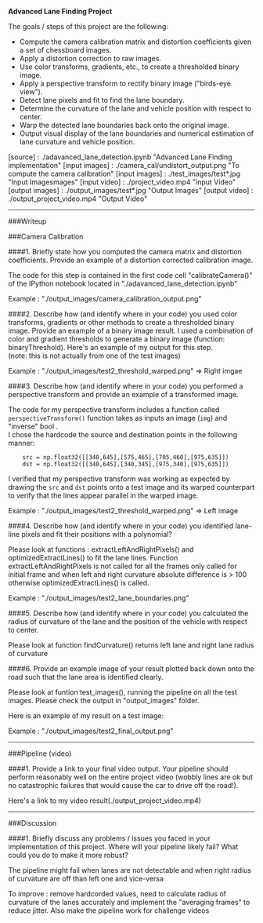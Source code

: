 **Advanced Lane Finding Project**

The goals / steps of this project are the following:

* Compute the camera calibration matrix and distortion coefficients given a set of chessboard images.
* Apply a distortion correction to raw images.
* Use color transforms, gradients, etc., to create a thresholded binary image.
* Apply a perspective transform to rectify binary image ("birds-eye view").
* Detect lane pixels and fit to find the lane boundary.
* Determine the curvature of the lane and vehicle position with respect to center.
* Warp the detected lane boundaries back onto the original image.
* Output visual display of the lane boundaries and numerical estimation of lane curvature and vehicle position.

[//]: # (References)

[source]		: ./adavanced_lane_detection.ipynb "Advanced Lane Finding implementation"
[input images]	: ./camera_cal/undistort_output.png "To compute the camera calibration"
[input images]	: ./test_images/test*.jpg "Input Imagesmages"
[input video]	: ./project_video.mp4 "input Video"
[output images]	: ./output_images/test*.jpg "Output Images"
[output video]	: ./output_project_video.mp4 "Output Video"

---
###Writeup 

###Camera Calibration

####1. Briefly state how you computed the camera matrix and distortion coefficients. Provide an example of a distortion corrected calibration image.

The code for this step is contained in the first code cell "calibrateCamera()" of the IPython notebook located in "./adavanced_lane_detection.ipynb"   

Example : "./output_images/camera_calibration_output.png"

####2. Describe how (and identify where in your code) you used color transforms, gradients or other methods to create a thresholded binary image.  Provide an example of a binary image result.
I used a combination of color and gradient thresholds to generate a binary image (function: binaryThreshold).  Here's an example of my output for this step.  
(note: this is not actually from one of the test images)

Example : "./output_images/test2_threshold_warped.png" => Right imgae

####3. Describe how (and identify where in your code) you performed a perspective transform and provide an example of a transformed image.

The code for my perspective transform includes a function called `perspectiveTransform()` function takes as inputs an image (`img`) and "inverse" bool .  
I chose the hardcode the source and destination points in the following manner:

```
    src = np.float32([[340,645],[575,465],[705,460],[975,635]])
    dst = np.float32([[340,645],[340,345],[975,340],[975,635]])
```

I verified that my perspective transform was working as expected by drawing the `src` and `dst` points onto a test image and its warped counterpart to verify that the lines appear parallel in the warped image.

Example : "./output_images/test2_threshold_warped.png" => Left image

####4. Describe how (and identify where in your code) you identified lane-line pixels and fit their positions with a polynomial?

Please look at functions : extractLeftAndRightPixels() and optimizedExtractLines() to fit the lane lines. Function extractLeftAndRightPixels is not called for all the frames only called for initial frame and when left and right curvature absolute difference is > 100 otherwise optimizedExtractLines() is called.

Example : "./output_images/test2_lane_boundaries.png"

####5. Describe how (and identify where in your code) you calculated the radius of curvature of the lane and the position of the vehicle with respect to center.

Please look at function findCurvature() returns left lane and right lane radius of curvature

####6. Provide an example image of your result plotted back down onto the road such that the lane area is identified clearly.

Please look at funtion test_images(), running the pipeline on all the test images. Please check the output in "output_images" folder.  

Here is an example of my result on a test image:

Example : "./output_images/test2_final_output.png"

---

###Pipeline (video)

####1. Provide a link to your final video output.  Your pipeline should perform reasonably well on the entire project video (wobbly lines are ok but no catastrophic failures that would cause the car to drive off the road!).

Here's a link to my video result(./output_project_video.mp4)

---

###Discussion

####1. Briefly discuss any problems / issues you faced in your implementation of this project.  Where will your pipeline likely fail?  What could you do to make it more robust?

The pipeline might fail when lanes are not detectable and when right radius of curvature are off than left one and vice-versa

To improve : remove hardcorded values, need to calculate radius of curvature of the lanes accurately and implement the "averaging frames" to reduce jitter. Also make the pipeline work for challenge videos

